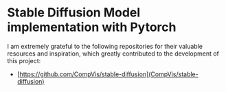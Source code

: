 # Stable Diffusion Model implementation with Pytorch

I am extremely grateful to the following repositories for their valuable resources and inspiration, which greatly contributed to the development of this project:
- [https://github.com/CompVis/stable-diffusion](CompVis/stable-diffusion)
